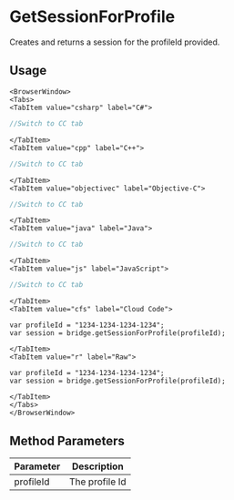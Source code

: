 # GetSessionForProfile

Creates and returns a session for the profileId provided.

## Usage

```mdx-code-block
<BrowserWindow>
<Tabs>
<TabItem value="csharp" label="C#">
```

```csharp
//Switch to CC tab
```

```mdx-code-block
</TabItem>
<TabItem value="cpp" label="C++">
```

```cpp
//Switch to CC tab
```

```mdx-code-block
</TabItem>
<TabItem value="objectivec" label="Objective-C">
```

```objectivec
//Switch to CC tab
```

```mdx-code-block
</TabItem>
<TabItem value="java" label="Java">
```

```java
//Switch to CC tab
```

```mdx-code-block
</TabItem>
<TabItem value="js" label="JavaScript">
```

```javascript
//Switch to CC tab
```

```mdx-code-block
</TabItem>
<TabItem value="cfs" label="Cloud Code">
```

```cfscript
var profileId = "1234-1234-1234-1234";
var session = bridge.getSessionForProfile(profileId);
```

```mdx-code-block
</TabItem>
<TabItem value="r" label="Raw">
```

```cfscript
var profileId = "1234-1234-1234-1234";
var session = bridge.getSessionForProfile(profileId);
```

```mdx-code-block
</TabItem>
</Tabs>
</BrowserWindow>
```

## Method Parameters
Parameter | Description
--------- | -----------
profileId | The profile Id


